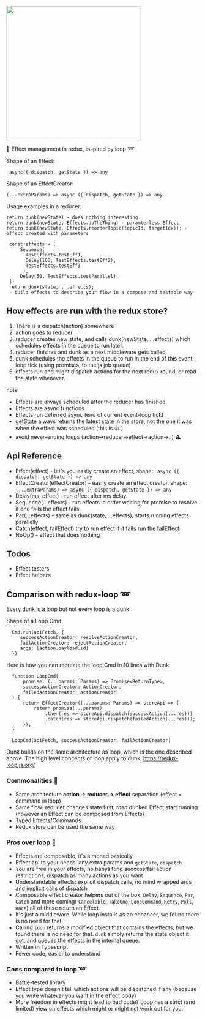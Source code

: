 

<img width="350" src="https://user-images.githubusercontent.com/11639734/108255304-61ff8e00-715c-11eb-8dca-30544a097424.png">


🏀 Effect management in redux, inspired by loop ➿ 

Shape of an Effect:

` async({ dispatch, getState }) => any`

Shape of an EffectCreator:

`(...extraParams) => async ({ dispatch, getState }) => any`

Usage examples in a reducer:
```
return dunk(newState) - does nothing interesting
return dunk(newState, Effects.doTheThing) - paramterless Effect
return dunk(newState, Effects.reorderTopic(topicId, targetIdx)); - effect created with parameters

 const effects = [
     Sequence(
       TestEffects.testEff1, 
       Delay(100, TestEffects.testEff2), 
       TestEffects.testEff3
      ),
     Delay(50, TestEffects.testParallel),
 ];
 return dunk(state, ...effects); 
 - build effects to describe your flow in a compose and testable way
````
## How effects are run with the redux store?

 1. There is a dispatch(action) somewhere
 2. action goes to reducer 
 3. reducer creates new state, and calls dunk(newState, ...effects) which schedules effects in the queue to run later.
 4. reducer finishes and dunk as a next middleware gets called
 5. dunk schedules the effects in the queue to run in the end of this event-loop tick (using promises, to the js job queue)
 6. effects run and might dispatch actions for the next redux round, or read the state whenever.

note

- Effects are always scheduled after the reducer has finished.
- Effects are async functions
- Effects run deferred async (end of current event-loop tick)
- getState always returns the latest state in the store, not the one it was when the effect was scheduled (this is 👍 )
- avoid never-ending loops (action->reducer->effect->action->..) ⚠️ 

## Api Reference

- Effect(effect) - let's you easily create an effect, shape: ` async ({ dispatch, getState }) => any`
- EffectCreator(effectCreator) - easily create an effect creator, shape: `(...extraParams) => async ({ dispatch, getState }) => any`
- Delay(ms, effect) - run effect after ms delay
- Sequence(…effects) - run effects in order waiting for promise to resolve. if one fails the effect fails
- Par(…effects) - same as dunk(state, …effects), starts running effects parallelly
- Catch(effect, failEffect) try to run effect if it fails run the failEffect
- NoOp() - effect that does nothing

## Todos
 - Effect testers
 - Effect helpers

## Comparison with redux-loop ➿

Every dunk is a loop but not every loop is a dunk:

Shape of a Loop Cmd:
```
  Cmd.run(apiFetch, {
     successActionCreator: resolveActionCreator,
     failActionCreator: rejectActionCreator,
     args: [action.payload.id]
  })
```
Here is how you can recreate the loop Cmd in 10 lines with Dunk:

```
  function LoopCmd(
      promise: (...params: Params) => Promise<ReturnType>,
      successActionCreator: ActionCreator,
      failedActionCreator: ActionCreator,
  ) {
      return EffectCreator((...params: Params) => storeApi => {
          return promise(...params)
              .then(res => storeApi.dispatch(successAction(...res)))
              .catch(res => storeApi.dispatch(failedAction(...res)));
      });
  }
  
  LoopCmd(apiFetch, successActionCreator, failActionCreator)
```

Dunk builds on the same architecture as loop, which is the one described above.
The high level concepts of loop apply to dunk: https://redux-loop.js.org/

### Commonalities 🤝 

- Same architecture **action -> reducer -> effect** separation (effect = command in loop)
- Same flow: reducer changes state first, *then* dunked Effect start running (however an Effect can be composed from Effects)
- Typed Effects/Commands
- Redux store can be used the same way

### Pros over loop 🏀 
 - Effects are composable, it's a monad basically
 - Effect api to your needs: any extra params and `getState`, `dispatch`
 - You are free in your effects, no babysitting success/fail action restrictions, dispatch as many actions as you want
 - Understandable effects: explicit dispatch calls, no mind wrapped args and implicit calls of dispatch
 - Composable effect creator helpers out of the box: `Delay`, `Sequence`, `Par`, `Catch` and more coming( `Cancelable`, `TakeOne`, `LoopCommand`, `Retry`, `Poll`, `Race`) all of these return an Effect.
 - It's just a middleware. While loop installs as an enhancer, we found there is no need for that. 
 - Calling `loop` returns a modified object that contains the effects, but we found there is no need for that. `dunk` simply returns the state object it got, and queues the effects in the internal queue.
 - Written in Typescript
 - Fewer code, easier to understand

### Cons compared to loop ➿
- Battle-tested library
- Effect type doesn't tell which actions will be dispatched if any (because you write whatever you want in the effect body)
- More freedom in effects might lead to bad code? Loop has a strict (and limited) view on effects which might or might not work out for you.

